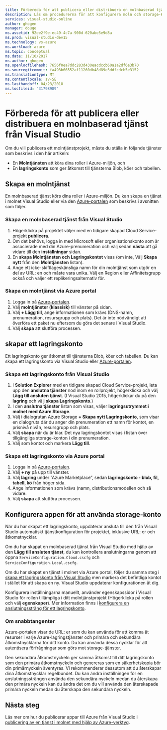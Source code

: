 ```yaml
---
title: Förbereda för att publicera eller distribuera en molnbaserad tjänst från Visual Studio | Microsoft Docs
description: Läs om procedurerna för att konfigurera moln och storage-Kontotjänster och konfigurera Azure-program.
services: visual-studio-online
author: ghogen
manager: douge
ms.assetid: 92ee2f9e-ec49-4c7a-900d-620abe5e9d8a
ms.prod: visual-studio-dev15
ms.technology: vs-azure
ms.workload: azure
ms.topic: conceptual
ms.date: 11/10/2017
ms.author: ghogen
ms.openlocfilehash: 7656f0ea7ddc283d430eacdccb60a1a2df6e3b70
ms.sourcegitcommit: fa493b66552af11260db48d89e3ddfcdcb5e3152
ms.translationtype: MT
ms.contentlocale: sv-SE
ms.lasthandoff: 04/23/2018
ms.locfileid: "31798989"
---
```

# <a name="prepare-to-publish-or-deploy-a-cloud-service-from-visual-studio"></a>Förbereda för att publicera eller distribuera en molnbaserad tjänst från Visual Studio

Om du vill publicera ett molntjänstprojekt, måste du ställa in följande tjänster som beskrivs i den här artikeln:

* En **Molntjänsten** att köra dina roller i Azure-miljön, och 
* En **lagringskonto** som ger åtkomst till tjänsterna Blob, köer och tabellen.

## <a name="create-a-cloud-service"></a>Skapa en molntjänst

En molnbaserad tjänst körs dina roller i Azure-miljön. Du kan skapa en tjänst i molnet Visual Studio eller via den [Azure-portalen](https://portal.azure.com/) som beskrivs i avsnitten som följer.

### <a name="create-a-cloud-service-from-visual-studio"></a>Skapa en molnbaserad tjänst från Visual Studio

1. Högerklicka på projektet väljer med en tidigare skapad Cloud Service-projekt **publicera**.
1. Om det behövs, logga in med Microsoft eller organisationskonto som är associerade med din Azure-prenumeration och välj sedan **nästa** att gå vidare till den **inställningar** sidan.
1. En **skapa Molntjänsten och Lagringskontot** visas (om inte, Välj **Skapa nytt** från den **Molntjänsten** listan).
1. Ange ett icke-skiftlägeskänsliga namn för din molntjänst som utgör en del av URL: en och måste vara unika. Välj en Region eller Affinitetsgrupp också och väljer ett replikeringsalternativ för.

### <a name="create-a-cloud-service-through-the-azure-portal"></a>Skapa en molntjänst via Azure portal

1. Logga in på [Azure-portalen](https://portal.azure.com/).
1. Välj **molntjänster (klassisk)** till vänster på sidan.
1. Välj **+ Lägg till**, ange informationen som krävs (DNS-namn, prenumeration, resursgrupp och plats). Det är inte nödvändigt att överföra ett paket nu eftersom du göra det senare i Visual Studio.
1. Välj **skapa** att slutföra processen.

## <a name="create-a-storage-account"></a>skapar ett lagringskonto

Ett lagringskonto ger åtkomst till tjänsterna Blob, köer och tabellen. Du kan skapa ett lagringskonto via Visual Studio eller [Azure-portalen](https://portal.azure.com/).

### <a name="create-a-storage-account-from-visual-studio"></a>Skapa ett lagringskonto från Visual Studio

1. I **Solution Explorer** med en tidigare skapad Cloud Service-projekt, leta upp den **anslutna tjänster** nod inom en rollprojekt, högerklicka och välj **Lägg till ansluten tjänst**. (I Visual Studio 2015, högerklickar du på den **lagring** och välj **skapa Lagringskonto**.)
1. I den **anslutna tjänster** listan som visas, väljer **lagringsutrymmet i molnet med Azure Storage**.
1. Välj i dialogrutan Azure Storage **+ Skapa nytt Lagringskonto**, som visar en dialogruta där du anger din prenumeration ett namn för kontot, en prisnivå nivån, resursgrupp och plats.
1. Välj **skapa** när du är klar. Det nya lagringskontot visas i listan över tillgängliga storage-konton i din prenumeration.
1. Välj som kontot och markera **Lägg till**.

### <a name="create-a-storage-account-through-the-azure-portal"></a>Skapa ett lagringskonto via Azure portal

1. Logga in på [Azure-portalen](https://portal.azure.com/).
1. Välj **+ ny** på upp till vänster.
1. Välj **lagring** under ”Azure Marketplace”, sedan **lagringskonto - blob, fil, tabell, kö** från höger sida.
1. Ange informationen som krävs (namn, distributionsmodellen och så vidare.
1. Välj **skapa** att slutföra processen.

## <a name="configure-your-app-to-use-the-storage-account"></a>Konfigurera appen för att använda storage-konto

När du har skapat ett lagringskonto, uppdaterar ansluta till den från Visual Studio automatiskt tjänstkonfiguration för projektet, inklusive URL: er och åtkomstnycklar.

Om du har skapat en molnbaserad tjänst från Visual Studio med hjälp av den **Lägg till ansluten tjänst**, du kan kontrollera anslutningarna genom att öppna `ServiceConfiguration.Cloud.cscfg` och `ServiceConfiguration.Local.cscfg`.

Om du har skapat en tjänst i molnet via Azure portal, följer du samma steg i [skapa ett lagringskonto från Visual Studio](#create-a-storage-account-from-visual-studio) men markera det befintliga kontot i stället för att skapa en ny. Visual Studio uppdaterar konfigurationen åt dig.

Konfigurera inställningarna manuellt, använder egenskapssidor i Visual Studio för rollen tillämpliga i ditt molntjänstprojekt (Högerklicka på rollen och välj **egenskaper**). Mer information finns i [konfigurera en anslutningssträng för ett lagringskonto](https://docs.microsoft.com/azure/vs-azure-tools-multiple-services-project-configurations#configuring-a-connection-string-to-a-storage-account).

### <a name="about-access-keys"></a>Om snabbtangenter

Azure-portalen visar de URL: er som du kan använda för att komma åt resurser i varje Azure-lagringstjänster och primära och sekundära åtkomstnycklarna för ditt konto. Du kan använda dessa nycklar för att autentisera förfrågningar som görs mot storage-tjänster.

Den sekundära åtkomstnyckeln ger samma åtkomst till ditt lagringskonto som den primära åtkomstnyckeln och genereras som en säkerhetskopia bör din primärnyckeln äventyras. Vi rekommenderar dessutom att du återskapar dina åtkomstnycklar regelbundet. Du kan ändra inställningen för en anslutningssträngen använda den sekundära nyckeln medan du återskapa den primära nyckeln kan du ändra det om du vill använda den återskapade primära nyckeln medan du återskapa den sekundära nyckeln.

## <a name="next-steps"></a>Nästa steg

Läs mer om hur du publicerar appar till Azure från Visual Studio i [publicering av en tjänst i molnet med hjälp av Azure-verktyg](vs-azure-tools-publishing-a-cloud-service.md).
